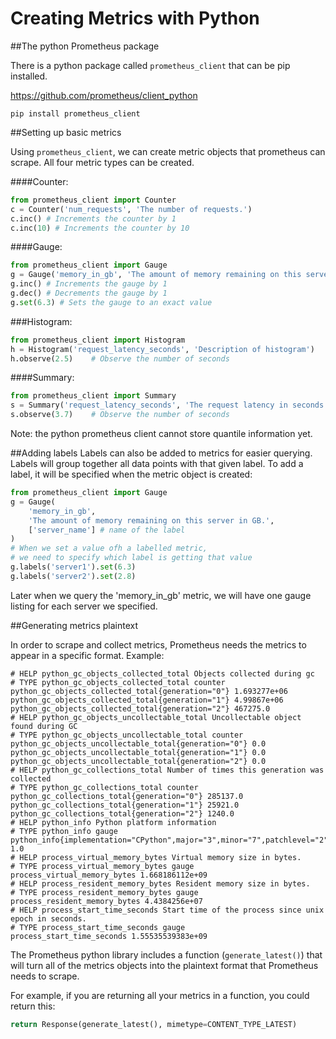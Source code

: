 Creating Metrics with Python
==

##The python Prometheus package

There is a python package called `prometheus_client` that can be pip installed. 

https://github.com/prometheus/client_python

```pip install prometheus_client```

##Setting up basic metrics

Using `prometheus_client`, we can create metric objects that prometheus can scrape. All four metric types can be created.

####Counter:
```python
from prometheus_client import Counter
c = Counter('num_requests', 'The number of requests.')
c.inc() # Increments the counter by 1
c.inc(10) # Increments the counter by 10

```

####Gauge:
```python
from prometheus_client import Gauge
g = Gauge('memory_in_gb', 'The amount of memory remaining on this server in GB.')
g.inc() # Increments the gauge by 1
g.dec() # Decrements the gauge by 1
g.set(6.3) # Sets the gauge to an exact value

```

###Histogram:
```python
from prometheus_client import Histogram
h = Histogram('request_latency_seconds', 'Description of histogram')
h.observe(2.5)    # Observe the number of seconds
```

####Summary:
```python
from prometheus_client import Summary
s = Summary('request_latency_seconds', 'The request latency in seconds.')
s.observe(3.7)    # Observe the number of seconds
```

Note: the python prometheus client cannot store quantile information yet. 


##Adding labels
Labels can also be added to metrics for easier querying. Labels will group together all data points with that given label.
To add a label, it will be specified when the metric object is created:
```python
from prometheus_client import Gauge
g = Gauge(
    'memory_in_gb', 
    'The amount of memory remaining on this server in GB.',
    ['server_name'] # name of the label
)
# When we set a value ofh a labelled metric, 
# we need to specify which label is getting that value
g.labels('server1').set(6.3) 
g.labels('server2').set(2.8)

```

Later when we query the 'memory_in_gb' metric, we will have one gauge listing for each server we specified.

##Generating metrics plaintext

In order to scrape and collect metrics, Prometheus needs the metrics to appear in a specific format. Example:
```
# HELP python_gc_objects_collected_total Objects collected during gc
# TYPE python_gc_objects_collected_total counter
python_gc_objects_collected_total{generation="0"} 1.693277e+06
python_gc_objects_collected_total{generation="1"} 4.99867e+06
python_gc_objects_collected_total{generation="2"} 467275.0
# HELP python_gc_objects_uncollectable_total Uncollectable object found during GC
# TYPE python_gc_objects_uncollectable_total counter
python_gc_objects_uncollectable_total{generation="0"} 0.0
python_gc_objects_uncollectable_total{generation="1"} 0.0
python_gc_objects_uncollectable_total{generation="2"} 0.0
# HELP python_gc_collections_total Number of times this generation was collected
# TYPE python_gc_collections_total counter
python_gc_collections_total{generation="0"} 285137.0
python_gc_collections_total{generation="1"} 25921.0
python_gc_collections_total{generation="2"} 1240.0
# HELP python_info Python platform information
# TYPE python_info gauge
python_info{implementation="CPython",major="3",minor="7",patchlevel="2",version="3.7.2"} 1.0
# HELP process_virtual_memory_bytes Virtual memory size in bytes.
# TYPE process_virtual_memory_bytes gauge
process_virtual_memory_bytes 1.668186112e+09
# HELP process_resident_memory_bytes Resident memory size in bytes.
# TYPE process_resident_memory_bytes gauge
process_resident_memory_bytes 4.4384256e+07
# HELP process_start_time_seconds Start time of the process since unix epoch in seconds.
# TYPE process_start_time_seconds gauge
process_start_time_seconds 1.55535539383e+09
```

The Prometheus python library includes a function (`generate_latest()`) that will turn all of the metrics objects into the plaintext format that Prometheus needs to scrape. 

For example, if you are returning all your metrics in a function, you could return this:
```python
return Response(generate_latest(), mimetype=CONTENT_TYPE_LATEST)
```


